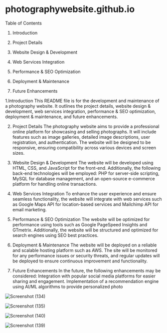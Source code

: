 # photographywebsite.github.io
Table of Contents

1. Introduction

2. Project Details

3. Website Design & Development

4. Web Services Integration

5. Performance & SEO Optimization

6. Deployment & Maintenance

7. Future Enhancements

1.Introduction This README file is for the development and maintenance of a photography website. It outlines the project details, website design & development,
web services integration, performance & SEO optimization, deployment & maintenance, and future enhancements.

2. Project Details The photography website aims to provide a professional online platform for showcasing and selling photographs.
 It will include features such as image galleries, detailed image descriptions, user registration, and authentication. The website will be designed to be responsive,
 ensuring compatibility across various devices and screen sizes.

3. Website Design & Development The website will be developed using HTML, CSS, and JavaScript for the front-end. Additionally,
 the following back-end technologies will be employed: PHP for server-side scripting, MySQL for database management, and an open-source e-commerce platform for handling online transactions.

4. Web Services Integration To enhance the user experience and ensure seamless functionality, the website will integrate with web services such as Google Maps API for location-based services and Mailchimp API for email marketing.

5. Performance & SEO Optimization The website will be optimized for performance using tools such as Google PageSpeed Insights and GTmetrix. Additionally, the website will be structured and optimized for search engines using SEO best practices.

6. Deployment & Maintenance The website will be deployed on a reliable and scalable hosting platform such as AWS. The site will be monitored for any performance issues or security threats, and regular updates will be deployed to ensure continuous improvement and functionality.

7. Future Enhancements In the future, the following enhancements may be considered:
 Integration with popular social media platforms for easier sharing and engagement. Implementation of a recommendation engine using AI/ML algorithms to provide personalized photo


![Screenshot (134)](https://github.com/Smilepreet75/photographywebsite.github.io/assets/146861547/81a44858-8cb3-43fb-a41e-ebde870bfc50)

![Screenshot (135)](https://github.com/Smilepreet75/photographywebsite.github.io/assets/146861547/43ccb9e4-ba8b-44b2-81a0-d1a1e96e4e81)


![Screenshot (140)](https://github.com/Smilepreet75/photographywebsite.github.io/assets/146861547/9bb010e2-9b02-444d-94ef-a43492b7b5ea)

![Screenshot (139)](https://github.com/Smilepreet75/photographywebsite.github.io/assets/146861547/5219feae-83d4-478f-84e6-9de3119ec076)

